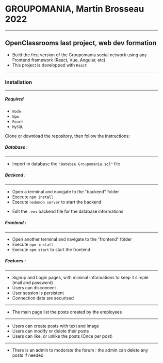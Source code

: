 # GROUPOMANIA, Martin Brosseau 2022

---

## OpenClassrooms last project, web dev formation

- Build the first version of the Groupomania social network using any Frontend framework (React, Vue, Angular, etc)
- This project is developped with `React`

---

### Installation

---

##### Required

- `Node`
- `Npm`
- `React`
- `MySQL`

Clone or download the repository, then follow the instructions:

##### Database :

---

- Import in database the `"Databse Groupomania.sql"` file

##### Backend :

---

- Open a terminal and navigate to the "backend" folder
- Execute `npm install`
- Execute `nodemon server` to start the backend

* Edit the `.env` backend file for the database informations

##### Frontend :

---

- Open another terminal and navigate to the "frontend" folder
- Execute `npm install`
- Execute `npm start` to start the frontend

##### Features :

---

- Signup and Login pages, with minimal informations to keep it simple (mail and password)
- Users can disconnect
- User session is persistent
- Connection data are securised

---

- The main page list the posts created by the employees

---

- Users can create posts with text and image
- Users can modify or delete their posts
- Users can like, or unlike the posts (Once per post)

---

- There is an admin to moderate the forum : the admin can delete any posts if needed
